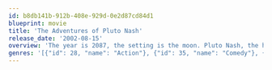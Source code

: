 ```yaml
---
id: b8db141b-912b-408e-929d-0e2d87cd84d1
blueprint: movie
title: 'The Adventures of Pluto Nash'
release_date: '2002-08-15'
overview: 'The year is 2087, the setting is the moon. Pluto Nash, the high-flying successful owner of the hottest nightclub in the universe, finds himself in trouble when he refuses to sell his club to lunar gangster Mogan, who just happens to be helping the mysterious Rex Crater mastermind a plan to take over the entire moon.'
genres: '[{"id": 28, "name": "Action"}, {"id": 35, "name": "Comedy"}, {"id": 878, "name": "Science Fiction"}]'
---
```

